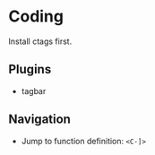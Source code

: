 # Coding

Install ctags first.

## Plugins

- tagbar

## Navigation

- Jump to function definition: `<C-]>`

